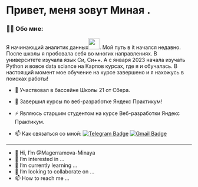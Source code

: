 
# Привет, меня зовут Миная .


### :man_technologist: Обо мне:

Я начинающий аналитик данных<img src="https://media.giphy.com/media/WUlplcMpOCEmTGBtBW/giphy.gif" width="30px">. Мой путь в it начался недавно. После школы я пробовала себя во многих направлениях. 
В университете изучала язык Си, Си++. А с января 2023 начала изучать Python и вовсе data sciance на Карпов курсах, где я и обучалась. В настоящий момент мое обучение на курсе завершено и я нахожусь в поисках работы!


- :telescope: Участвовал в бассейне Школы 21 от Сбера.

- :seedling: Завершил курсы по веб-разработке Яндекс Практикум!

- :zap: Являюсь старшим студентом на курсе Веб-разработки Яндекс Практикум.

- :mailbox: Как связаться со мной: [![Telegram Badge](https://img.shields.io/badge/-filimonovalexey-blue?style=flat&logo=Telegram&logoColor=white)](https://t.me/f1llzzz) [![Gmail Badge](https://img.shields.io/badge/-Gmail-red?style=flat&logo=Gmail&logoColor=white)](mailto:alexeyf08@gmail.com)

---

- 👋 Hi, I’m @Magerramova-Minaya
- 👀 I’m interested in ...
- 🌱 I’m currently learning ...
- 💞️ I’m looking to collaborate on ...
- 📫 How to reach me ...

<!---
Magerramova-Minaya/Magerramova-Minaya is a ✨ special ✨ repository because its `README.md` (this file) appears on your GitHub profile.
You can click the Preview link to take a look at your changes.
--->
